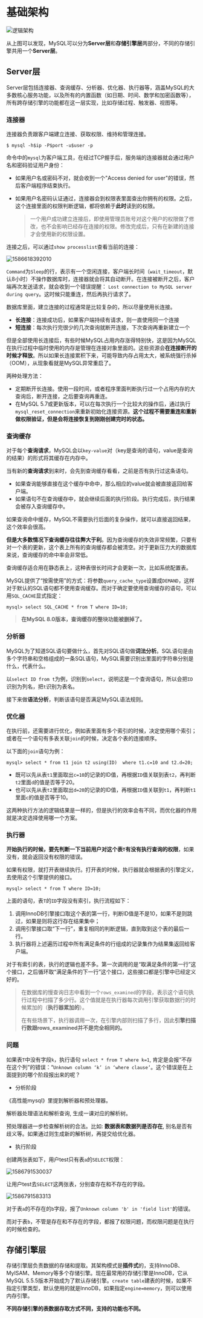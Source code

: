 # 基础架构

![逻辑架构](ji-chu-jia-gou.assets/1586617425213.png)

从上图可以发现，MySQL可以分为**Server层**和**存储引擎层**两部分，不同的存储引擎共用一个**Server层**。

## Server层

Server层包括连接器、查询缓存、分析器、优化器、执行器等，涵盖MySQL的大多数核心服务功能，以及所有的内置函数（如日期、时间、数学和加密函数等），所有跨存储引擎的功能都在这一层实现，比如存储过程、触发器、视图等。

### 连接器

连接器负责跟客户端建立连接、获取权限、维持和管理连接。

```
$ mysql -h$ip -P$port -u$user -p
```

命令中的`mysql`为客户端工具，在经过TCP握手后，服务端的连接器就会通过用户名和密码验证用户身份：

- 如果用户名或密码不对，就会收到一个"Access denied for user"的错误，然后客户端程序结束执行。

- 如果用户名密码认证通过，连接器会到权限表里面查出你拥有的权限。之后，这个连接里面的权限判断逻辑，都将依赖于**此时**读到的权限。

  > 一个用户成功建立连接后，即使用管理员账号对这个用户的权限做了修改，也不会影响已经存在连接的权限。修改完成后，只有在新建的连接才会使用新的权限设置。

连接之后，可以通过`show processlist`查看当前的连接：

![1586618392010](ji-chu-jia-gou.assets/1586618392010.png)

`Command`为`Sleep`的行，表示有一个空闲连接，客户端长时间（`wait_timeout`，默认8小时）不操作数据库时，连接器就会将其自动断开。在连接被断开之后，客户端再次发送请求，就会收到一个错误提醒： `Lost connection to MySQL server during query`。这时候只能重连，然后再执行请求了。

数据库里面，建立连接的过程通常是比较复杂的，所以尽量使用长连接。

- **长连接**：连接成功后，如果客户端持续有请求，则一直使用同一个连接
- **短连接**：每次执行完很少的几次查询就断开连接，下次查询再重新建立一个

但是全部使用长连接后，有些时候MySQL占用内存涨得特别快，这是因为MySQL在执行过程中临时使用的内存是管理在连接对象里面的。这些资源会**在连接断开的时候才释放**。所以如果长连接累积下来，可能导致内存占用太大，被系统强行杀掉（OOM），从现象看就是MySQL异常重启了。

两种处理方法：

- 定期断开长连接。使用一段时间，或者程序里面判断执行过一个占用内存的大查询后，断开连接，之后要查询再重连。
- 在MySQL 5.7或更新版本，可以在每次执行一个比较大的操作后，通过执行 `mysql_reset_connection`来重新初始化连接资源。**这个过程不需要重连和重新做权限验证，但是会将连接恢复到刚刚创建完时的状态。**



### 查询缓存

对于每个**查询请求**，MySQL会以`key-value`对（key是查询的语句，value是查询的结果）的形式将其缓存在内存中。

当有新的**查询请求**到来时，会先到查询缓存看看，之前是否有执行过这条语句。

- 如果查询能够直接在这个缓存中命中，那么相应的value就会被直接返回给客户端。
- 如果语句不在查询缓存中，就会继续后面的执行阶段。执行完成后，执行结果会被存入查询缓存中。

如果查询命中缓存，MySQL不需要执行后面的复杂操作，就可以直接返回结果，这个效率会很高。

**但是大多数情况下查询缓存往往弊大于利**。因为查询缓存的失效非常频繁，只要有对一个表的更新，这个表上所有的查询缓存都会被清空。对于更新压力大的数据库来说，查询缓存的命中率会非常低。

查询缓存适合用在静态表上，这种表很长时间才会更新一次，比如系统配置表。

MySQL提供了“按需使用”的方式：将参数`query_cache_type`设置成`DEMAND`，这样对于默认的SQL语句都不使用查询缓存。而对于确定要使用查询缓存的语句，可以用`SQL_CACHE`显式指定：

```
mysql> select SQL_CACHE * from T where ID=10;
```

> **在MySQL 8.0版本，查询缓存的整块功能被删掉了。**



### 分析器

MySQL为了知道SQL语句要做什么，首先对SQL语句做**词法分析**。SQL语句是由多个字符串和空格组成的一条SQL语句，MySQL需要识别出里面的字符串分别是什么，代表什么。

以`select ID from t`为例，识别到`select`，说明这是一个查询语句，所以会把`ID`识别为列名，把`t`识别为表名。

接下来做**语法分析**，判断该语句是否满足MySQL语法规则。



### 优化器

在执行前，还需要进行优化，例如表里面有多个索引的时候，决定使用哪个索引；或者在一个语句有多表关联`join`的时候，决定各个表的连接顺序。

以下面的`join`语句为例：

```
mysql> select * from t1 join t2 using(ID)  where t1.c=10 and t2.d=20;
```

- 既可以先从表`t1`里面取出`c=10`的记录的ID值，再根据`ID`值关联到表`t2`，再判断`t2`里面`d`的值是否等于20。
- 也可以先从表`t2`里面取出`d=20`的记录的ID值，再根据`ID`值关联到`t1`，再判断`t1`里面`c`的值是否等于10。

这两种执行方法的逻辑结果是一样的，但是执行的效率会有不同，而优化器的作用就是决定选择使用哪一个方案。



### 执行器

**开始执行的时候，要先判断一下当前用户对这个表`T`有没有执行查询的权限**，如果没有，就会返回没有权限的错误。

如果有权限，就打开表继续执行。打开表的时候，执行器就会根据表的引擎定义，去使用这个引擎提供的接口。

```
mysql> select * from T where ID=10;
```

上面的语句，表`T`的`ID`字段没有索引，执行流程如下：

1. 调用InnoDB引擎接口取这个表的第一行，判断ID值是不是10，如果不是则跳过，如果是则将这行存在结果集中；
2. 调用引擎接口取“下一行”，重复相同的判断逻辑，直到取到这个表的最后一行。
3. 执行器将上述遍历过程中所有满足条件的行组成的记录集作为结果集返回给客户端。

对于有索引的表，执行的逻辑也差不多。第一次调用的是“取满足条件的第一行”这个接口，之后循环取“满足条件的下一行”这个接口，这些接口都是引擎中已经定义好的。

> 在数据库的慢查询日志中看到一个`rows_examined`的字段，表示这个语句执行过程中扫描了多少行。这个值就是在执行器每次调用引擎获取数据行的时候累加的（**执行器累加的**）。
>
> 在有些场景下，执行器调用一次，在引擎内部则扫描了多行，因此**引擎扫描行数跟rows_examined并不是完全相同的。**

### 问题

如果表`T`中没有字段`k`，执行语句 `select * from T where k=1`, 肯定是会报“不存在这个列”的错误：“`Unknown column ‘k’ in ‘where clause’`。这个错误是在上面提到的哪个阶段报出来的呢？

- 分析阶段

《高性能mysql》里提到解析器和预处理器。

解析器处理语法和解析查询, 生成一课对应的解析树。

预处理器进一步检查解析树的合法。比如: **数据表和数据列是否存在**, 别名是否有歧义等。如果通过则生成新的解析树，再提交给优化器。

- 执行阶段

创建两张表如下，用户test只有表`a`的`SELECT`权限：

![1586791530037](ji-chu-jia-gou.assets/1586791530037.png)

让用户test去`SELECT`这两张表，分别查存在和不存在的字段。

![1586791583313](ji-chu-jia-gou.assets/1586791583313.png)

对于表`a`的不存在的`b`字段，报了`Unknown column 'b' in 'field list'`的错误。

而对于表`b`，不管是存在和不存在的字段，都报了权限问题，而权限问题是在执行的时候检查的。



## 存储引擎层

存储引擎层负责数据的存储和提取。其架构模式是**插件式**的，支持InnoDB、MyISAM、Memory等多个存储引擎。现在最常用的存储引擎是InnoDB，它从MySQL 5.5.5版本开始成为了默认存储引擎。`create table`建表的时候，如果不指定引擎类型，默认使用的就是InnoDB，如果指定`engine=memory`，则可以使用内存引擎。

**不同存储引擎的表数据存取方式不同，支持的功能也不同。**






